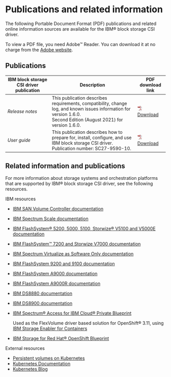 # Publications and related information

The following Portable Document Format (PDF) publications and related online information sources are available for the IBM® block storage CSI driver.

To view a PDF file, you need Adobe™ Reader. You can download it at no charge from the [Adobe website](http://get.adobe.com/reader/).

## Publications

|IBM block storage CSI driver publication|Description|PDF download link|
|----------------------------------------|-----------|-----------------|
|*Release notes*|This publication describes requirements, compatibility, change log, and known issues information for version 1.6.0.<br />Second Edition (August 2021) for version 1.6.0.|![PDF icon](PDF_icon.jpg) [Download](../pdf/IBM_block_storage_CSI_driver_1.6.0_RN.pdf)|
|*User guide*|This publication describes how to prepare for, install, configure, and use IBM block storage CSI driver.<br />Publication number: SC27-9590-10.|![PDF icon](PDF_icon.jpg) [Download](../pdf/IBM_block_storage_CSI_driver_1.6.0_UG.pdf)|

## Related information and publications

For more information about storage systems and orchestration platforms that are supported by IBM® block storage CSI driver, see the following resources.

IBM resources

-   [IBM SAN Volume Controller documentation](https://www.ibm.com/docs/en/sanvolumecontroller)
-   [IBM Spectrum Scale documentation](https://www.ibm.com/docs/en/spectrum-scale)
-   [IBM FlashSystem® 5200, 5000, 5100, Storwize® V5100 and V5000E documentation](http://www.ibm.com/docs/en/flashsystem-5x00)
-   [IBM FlashSystem™ 7200 and Storwize V7000 documentation](https://www.ibm.com/docs/en/flashsystem-7x00)
-   [IBM Spectrum Virtualize as Software Only documentation](https://www.ibm.com/docs/en/spectrumvirtualsoftw)
-   [IBM FlashSystem 9200 and 9100 documentation](https://www.ibm.com/docs/en/flashsystem-9x00)
-   [IBM FlashSystem A9000 documentation](https://www.ibm.com/docs/en/flashsystem-a9000)
-   [IBM FlashSystem A9000R documentation](https://www.ibm.com/docs/en/flashsystem-a9000r)
-   [IBM DS8880 documentation](https://www.ibm.com/docs/en/ds8880)
-   [IBM DS8900 documentation](https://www.ibm.com/docs/en/ds8900)
-   [IBM Spectrum® Access for IBM Cloud® Private Blueprint](https://www-01.ibm.com/common/ssi/cgi-bin/ssialias?htmlfid=TSW03569USEN&)

    Used as the FlexVolume driver based solution for OpenShift® 3.11, using [IBM Storage Enabler for Containers](https://www.ibm.com/docs/en/stgenablercontainers)

-   [IBM Storage for Red Hat® OpenShift Blueprint](http://www.redbooks.ibm.com/abstracts/redp5565.html?Open)

External resources
-   [Persistent volumes on Kubernetes](https://kubernetes.io/docs/concepts/storage/volumes/)
-   [Kubernetes Documentation](https://kubernetes.io/docs/home/)
-   [Kubernetes Blog](https://kubernetes.io/blog/)

